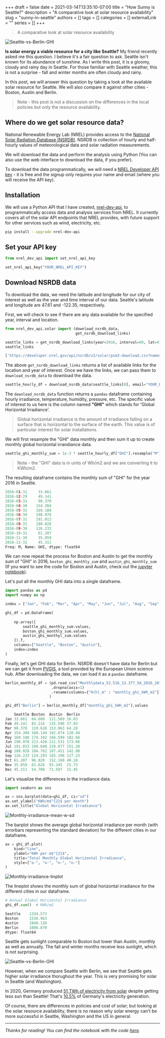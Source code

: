 +++ 
draft = false
date = 2021-03-14T13:35:10-07:00
title = "How Sunny is Seattle?"
description = "A comparative look at solar resource availability"
slug = "sunny-in-seattle"
authors = []
tags = []
categories = []
externalLink = ""
series = []
+++

> A comparative look at solar resource availability

![Seattle-vs-Berlin-GHI](/images/Seattle_vs_Berlin_GHI_2016.png)

**Is solar energy a viable resource for a city like Seattle?** My friend recently asked me this question. I believe it's a fair question to ask. Seattle isn't known for its abundance of sunshine. As I write this post, it is a gloomy, cloudy and rainy day in Seattle. For those familiar with Seattle weather, this is not a surprise - fall and winter months are often cloudy and rainy.

In this post, we will answer this question by taking a look at the available solar resource for Seattle. We will also compare it against other cities - Boston, Austin and Berlin. 

> Note - this post is not a discussion on the differences in the local policies but only the resource availability.

## Where do we get solar resource data?

National Renewable Energy Lab (NREL) provides access to the [National Solar Radiation Database (NSRDB)](https://nsrdb.nrel.gov). NSRDB is collection of hourly and half-hourly values of meteorological data and solar radiation measurements.

We will download the data and perform the analysis using Python (You can also use the web interface to download the data, if you prefer).

To download the data programmatically, we will need a [NREL Developer API key](https://developer.nrel.gov/signup/) - it is free and the signup only requires your name and email (where you will receive the API key). 

## Installation

We will use a Python API that I have created, [nrel-dev-api](https://sarthakjariwala.github.io/nrel_dev_api/), to programmatically access data and analysis services from NREL. It currently covers all of the solar API endpoints that NREL provides, with future support for other services such as wind, electricity, etc.

```bash
pip install --upgrade nrel-dev-api
```

## Set your API key

```python
from nrel_dev_api import set_nrel_api_key

set_nrel_api_key("YOUR_NREL_API_KEY")
```

## Download NSRDB data

To download the data, we need the latitude and longitude for our city of interest as well as the year and time interval of our data. Seattle's latitude and longitude are 47.61 and -122.35, respectively.

First, we will check to see if there are any data available for the specified year, interval and location.

```python
from nrel_dev_api.solar import (download_nsrdb_data,
                                get_nsrdb_download_links)

seattle_links = get_nsrdb_download_links(year=2016, interval=60, lat=47.61, lon=-122.35)
seattle_links
```

```python
['https://developer.nrel.gov/api/nsrdb/v2/solar/psm3-download.csv?names=2016&wkt=POINT%28-122.35+47.61%29&interval=60&api_key=yourapikey&email=youremail']
```

The above `get_nsrdb_download_links` returns a list of available links for the location and year of interest. Once we have the links, we can pass them to `download_nsrdb_data` to download the data.

```python
seattle_hourly_df = download_nsrdb_data(seattle_links[0], email="YOUR_EMAIL")
```

The `download_nsrdb_data` function returns a `pandas` dataframe containing hourly irradiance, temperature, humidity, pressure, etc. The specific value of interest to us here is the column named **"GHI"** which stands for 'Global Horizontal Irradiance'. 

> Global horizontal irradiance is the amount of irradiance falling on a surface that is horizontal to the surface of the earth. This value is of particular interest for solar installations.

We will first resample the "GHI" data monthly and then sum it up to create monthly global horizontal irrandiance data. 

```python
seattle_ghi_monthly_sum = 1e-3 * seattle_hourly_df["GHI"].resample("M").sum()
```
> Note - the "GHI" data is in units of Wh/m2 and we are converting it to KWh/m2.

The resulting dataframe contains the monthly sum of "GHI" for the year 2016 in Seattle.

```python
2016-01-31     33.661
2016-02-29     49.141
2016-03-31     90.370
2016-04-30    154.304
2016-05-31    169.188
2016-06-30    198.978
2016-07-31    191.013
2016-08-31    180.028
2016-09-30    126.233
2016-10-31     61.287
2016-11-30     35.059
2016-12-31     45.311
Freq: M, Name: GHI, dtype: float64
```

We can now repeat the process for Boston and Austin to get the monthly sum of "GHI" in 2016, `boston_ghi_monthly_sum` and `austin_ghi_monthly_sum` (If you want to see the code for Boston and Austin, check out the [jupyter notebook](https://github.com/SarthakJariwala/articles/blob/main/solar_in_northwest/solar_in_washington.ipynb)).

Let's put all the monthly GHI data into a single dataframe.

```python
import pandas as pd
import numpy as np

index = ["Jan", "Feb", "Mar", "Apr", "May", "Jun", "Jul", "Aug", "Sep", "Oct", "Nov", "Dec"]

ghi_df = pd.DataFrame(
    
    np.array([
        seattle_ghi_monthly_sum.values,
        boston_ghi_monthly_sum.values,
        austin_ghi_monthyl_sum.values
    ]).T,
    columns=["Seattle", "Boston", "Austin"],
    index=index
)
```

Finally, let's get GHI data for Berlin. NSRDB doesn't have data for Berlin but we can get it from [PVGIS](https://re.jrc.ec.europa.eu/pvg_tools/en/#MR), a tool provided by the European Union science hub. After downloading the data, we can load it as a `pandas` dataframe. 

```python
berlin_monthly_df = (pd.read_csv("Monthlydata_52.516_13.377_SA_2016_2016.csv", sep="\t", skiprows=4, skipfooter=4)
                     .dropna(axis=1)
                     .rename(columns={"H(h)_m" : "monthly_ghi_kWh_m2"})
                    )

ghi_df["Berlin"] = berlin_monthly_df["monthly_ghi_kWh_m2"].values
```

```python
	Seattle	Boston	Austin	Berlin
Jan	33.661	64.608	111.509	16.03
Feb	49.141	83.216	135.596	37.93
Mar	90.370	119.618	153.963	64.28
Apr	154.304	160.144	162.074	120.44
May	169.188	174.102	166.599	182.66
Jun	198.978	213.426	211.531	173.66
Jul	191.013	199.640	229.077	151.20
Aug	180.028	184.762	187.451	142.08
Sep	126.233	124.293	165.196	117.23
Oct	61.287	96.820	152.188	40.18
Nov	35.059	61.626	93.345	25.73
Dec	45.311	54.708	71.597	15.45
```

Let's visualize the differences in the irradiance data.

```python
import seaborn as sns

ax = sns.barplot(data=ghi_df, ci="sd")
ax.set_ylabel("KWh/m$^{2}$ per month")
ax.set_title("Global Horizontal Irradiance")
```
![Monthly-irradiance-mean-w-sd](/images/Monthly_GHI_mean_w_sd.png)

The barplot shows the average global horizontal irradiance per month (with errorbars representing the standard deviation) for the different cities in our dataframe.

```python
ax = ghi_df.plot(
    kind="line",
    ylabel="KWh per m$^{2}$",
    title="Total Monthly Global Horizontal Irradiance",
    style=["o-", "o-", "o-", "o-"]
)
```
![Monthly-irradiance-linplot](/images/Monthly_GHI_lineplot.png)

The lineplot shows the monthly sum of global horizontal irradiance for the different cities in our dataframe. 

```python
# Annual Global Horizontal Irradiance
ghi_df.sum()  # KWh/m2
```

```python
Seattle    1334.573
Boston     1536.963
Austin     1840.126
Berlin     1086.870
dtype: float64
```

Seattle gets sunlight comparable to Boston but lower than Austin, monthly as well as annually. The fall and winter months receive less sunlight, which is not surprising. 

![Seattle-vs-Berlin-GHI](/images/Seattle_vs_Berlin_GHI_2016.png)

However, when we compare Seattle with Berlin, we see that Seattle gets higher solar irradiance thorughout the year. This is very promising for solar in Seattle (and Washington).

In 2020, Germany produced [51 TWh of electricity from solar](https://energy-charts.info/charts/energy_pie/chart.htm?l=en&c=DE&year=2020&source=public) despite getting less sun than Seattle! That's [10.5%](https://energy-charts.info/charts/energy_pie/chart.htm?l=en&c=DE&year=2020&source=public) of Germany's electricity generation.

Of course, there are differences in policies and cost of solar; but looking at the solar resource availability, there is no reason why solar energy can't be more successful in Seattle, Washington and the US in general. 

---
*Thanks for reading! You can find the notebook with the code [here](https://github.com/SarthakJariwala/articles/blob/main/solar_in_northwest/solar_in_washington.ipynb).*